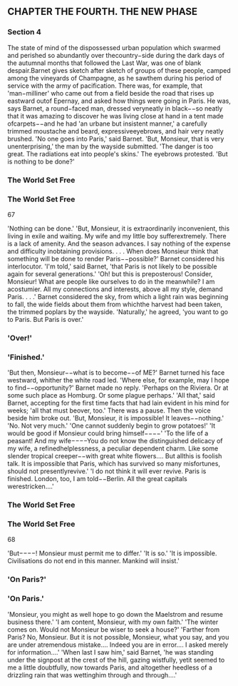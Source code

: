 ## CHAPTER THE FOURTH. THE NEW PHASE

### Section 4

The state of mind of the dispossessed urban population which swarmed and perished so abundantly over thecountry−side during the dark days of the autumnal months that followed the Last War, was one of blank despair.Barnet gives sketch after sketch of groups of these people, camped among the vineyards of Champagne, as he sawthem during his period of service with the army of pacification.
There was, for example, that 'man−milliner' who came out from a field beside the road that rises up eastward outof Epernay, and asked how things were going in Paris. He was, says Barnet, a round−faced man, dressed veryneatly in black−−so neatly that it was amazing to discover he was living close at hand in a tent made ofcarpets−−and he had 'an urbane but insistent manner,' a carefully trimmed moustache and beard, expressiveeyebrows, and hair very neatly brushed.
'No one goes into Paris,' said Barnet.
'But, Monsieur, that is very unenterprising,' the man by the wayside submitted.
'The danger is too great. The radiations eat into people's skins.'
The eyebrows protested. 'But is nothing to be done?'
### The World Set Free

### The World Set Free
67


'Nothing can be done.'
'But, Monsieur, it is extraordinarily inconvenient, this living in exile and waiting. My wife and my little boy sufferextremely. There is a lack of amenity. And the season advances. I say nothing of the expense and difficulty inobtaining provisions. . . . When does Monsieur think that something will be done to render Paris−−possible?'
Barnet considered his interlocutor.
'I'm told,' said Barnet, 'that Paris is not likely to be possible again for several generations.'
'Oh! but this is preposterous! Consider, Monsieur! What are people like ourselves to do in the meanwhile? I am acostumier. All my connections and interests, above all my style, demand Paris. . . .'
Barnet considered the sky, from which a light rain was beginning to fall, the wide fields about them from whichthe harvest had been taken, the trimmed poplars by the wayside.
'Naturally,' he agreed, 'you want to go to Paris. But Paris is over.'
### 'Over!'

### 'Finished.'

'But then, Monsieur−−what is to become−−of ME?'
Barnet turned his face westward, whither the white road led.
'Where else, for example, may I hope to find−−opportunity?'
Barnet made no reply.
'Perhaps on the Riviera. Or at some such place as Homburg. Or some plague perhaps.'
'All that,' said Barnet, accepting for the first time facts that had lain evident in his mind for weeks; 'all that must beover, too.'
There was a pause. Then the voice beside him broke out. 'But, Monsieur, it is impossible! It leaves−−nothing.'
'No. Not very much.'
'One cannot suddenly begin to grow potatoes!'
'It would be good if Monsieur could bring himself−−−−'
'To the life of a peasant! And my wife−−−−You do not know the distinguished delicacy of my wife, a refinedhelplessness, a peculiar dependent charm. Like some slender tropical creeper−−with great white flowers.... But allthis is foolish talk. It is impossible that Paris, which has survived so many misfortunes, should not presentlyrevive.'
'I do not think it will ever revive. Paris is finished. London, too, I am told−−Berlin. All the great capitals werestricken....'
### The World Set Free

### The World Set Free
68


'But−−−−! Monsieur must permit me to differ.'
'It is so.'
'It is impossible. Civilisations do not end in this manner. Mankind will insist.'
### 'On Paris?'

### 'On Paris.'

'Monsieur, you might as well hope to go down the Maelstrom and resume business there.'
'I am content, Monsieur, with my own faith.'
'The winter comes on. Would not Monsieur be wiser to seek a house?'
'Farther from Paris? No, Monsieur. But it is not possible, Monsieur, what you say, and you are under atremendous mistake.... Indeed you are in error.... I asked merely for information....'
'When last I saw him,' said Barnet, 'he was standing under the signpost at the crest of the hill, gazing wistfully, yetit seemed to me a little doubtfully, now towards Paris, and altogether heedless of a drizzling rain that was wettinghim through and through....'